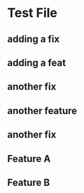 # Test File

## adding a fix

## adding a feat

## another fix

## another feature

## another fix

## Feature A

## Feature B